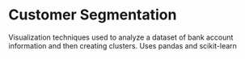 # Customer Segmentation
Visualization techniques used to analyze a dataset of bank account information and then creating clusters. 
Uses pandas and scikit-learn
